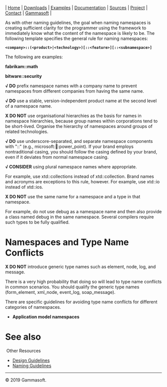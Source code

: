| [Home](home.md) | [Downloads](downloads.md) | [Examples](examples.md) | [Documentation](documentation.md) | [Sources](https://github.com/gammasoft71/xtd_forms) | [Project](https://sourceforge.net/projects/formspro/) | [Contact](contact.md) | [Gammasoft](https://gammasoft71.wixsite.com/gammasoft) |

As with other naming guidelines, the goal when naming namespaces is creating sufficient clarity for the programmer using the framework to immediately know what the content of the namespace is likely to be. The following template specifies the general rule for naming namespaces:
 
**`<company>::(<product>|<technology>)[::<feature>][::<subnamespace>]`**

The following are examples:
 
**fabrikam::math**
 
**bitware::security**
 
**√ DO** prefix namespace names with a company name to prevent namespaces from different companies from having the same name.
 
**√ DO** use a stable, version-independent product name at the second level of a namespace name.
 
**X DO NOT** use organisational hierarchies as the basis for names in namespace hierarchies, because group names within corporations tend to be short-lived. Organise the hierarchy of namespaces around groups of related technologies.
 
**√ DO** use underscore-separated, and separate namespace components with "::" (e.g., microsoft::office::power_point). If your brand employs nontraditional casing, you should follow the casing defined by your brand, even if it deviates from normal namespace casing.
 
**√ CONSIDER** using plural namespace names where appropriate.
 
For example, use xtd::collections instead of xtd::collection. Brand names and acronyms are exceptions to this rule, however. For example, use xtd::io instead of xtd::ios.
 
**X DO NOT** use the same name for a namespace and a type in that namespace.
 
For example, do not use debug as a namespace name and then also provide a class named debug in the same namespace. Several compilers require such types to be fully qualified.
 
# Namespaces and Type Name Conflicts
 
**X DO NOT** introduce generic type names such as element, node, log, and message.
 
There is a very high probability that doing so will lead to type name conflicts in common scenarios. You should qualify the generic type names (form_element, xml_node, event_log, soap_message).
 
There are specific guidelines for avoiding type name conflicts for different categories of namespaces.

* **Application model namespaces**
 
# See also
​
Other Resources

* [Design Guidelines](design_guidelines.md)
* [Naming Guidelines](naming_guidelines.md)

______________________________________________________________________________________________

© 2019 Gammasoft.
